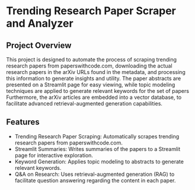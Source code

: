 # Trending Research Paper Scraper and Analyzer
##  Project Overview

This project is designed to automate the process of scraping trending research papers from paperswithcode.com, downloading the actual research papers in  the arXiv URLs found in the metadata, and processing this information to generate insights and utility. The paper abstracts are presented on a Streamlit page for easy viewing, while topic modeling techniques are applied to generate relevant keywords for the set of papers Furthermore, the arXiv articles are embedded into a vector database, to facilitate advanced retrieval-augmented generation capabilities.

## Features

- Trending Research Paper Scraping: Automatically scrapes trending research papers from paperswithcode.com.
- Streamlit Summaries: Writes summaries of the papers to a Streamlit page for interactive exploration.
- Keyword Generation: Applies topic modeling to abstracts to generate relevant keywords.
- Q&A on Research: Uses retrieval-augmented generation (RAG) to facilitate question answering regarding the content in each paper.
